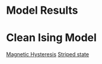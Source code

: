 # [](#header-1)Model Results

# [](#header-2) Clean Ising Model

[Magnetic Hysteresis](results/clean_ising_hysteresis/template.md)
[Striped state](results/metropolis_striped_200x200/template.md)